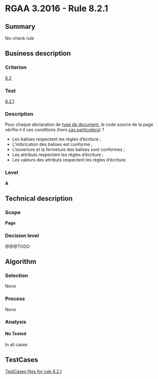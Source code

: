 # RGAA 3.2016 - Rule 8.2.1

## Summary
No-check rule


## Business description

### Criterion
[8.2](http://references.modernisation.gouv.fr/rgaa-accessibilite/criteres.html#crit-8-2)

### Test
[8.2.1](http://references.modernisation.gouv.fr/rgaa-accessibilite/criteres.html#test-8-2-1)

### Description
<div lang="fr">Pour chaque d&#xE9;claration de <a href="http://references.modernisation.gouv.fr/rgaa-accessibilite/glossaire.html#type-de-document">type de document</a>, le code source de la page v&#xE9;rifie-t-il ces conditions (hors <a href="http://references.modernisation.gouv.fr/rgaa-accessibilite/cas-particuliers.html#cp-8-2" title="Cas particuliers pour le crit&#xE8;re 8.2">cas particuliers</a>)&nbsp;? <ul><li>Les balises respectent les r&#xE8;gles d&#x2019;&#xE9;criture&nbsp;;</li> <li>L&#x2019;imbrication des balises est conforme&nbsp;;</li> <li>L&#x2019;ouverture et la fermeture des balises sont conformes&nbsp;;</li> <li>Les attributs respectent les r&#xE8;gles d&#x2019;&#xE9;criture&nbsp;;</li> <li>Les valeurs des attributs respectent les r&#xE8;gles d&#x2019;&#xE9;criture.</li> </ul></div>

### Level
**A**


## Technical description

### Scope
**Page**

### Decision level
@@@TODO


## Algorithm

### Selection
None

### Process
None

### Analysis

#### No Tested
In all cases


##  TestCases

[TestCases files for rule 8.2.1](https://github.com/Asqatasun/Asqatasun/tree/develop/rules/rules-rgaa3.2016/src/test/resources/testcases/rgaa32016/Rgaa32016Rule080201/)


